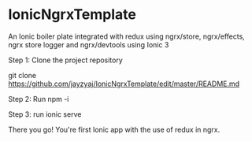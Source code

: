# IonicNgrxTemplate
An Ionic boiler plate integrated with redux using ngrx/store, ngrx/effects, ngrx store logger and ngrx/devtools using Ionic 3

Step 1: Clone the project repository

git clone https://github.com/jayzyaj/IonicNgrxTemplate/edit/master/README.md

Step 2: Run npm -i

Step 3: run ionic serve

There you go! You're first Ionic app with the use of redux in ngrx.
